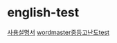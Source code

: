 # english-test
<a href="https://rlawogus0502.github.io/english-test/tutorial.html">사용설명서</a>
<a href="https://rlawogus0502.github.io/english-test/wordmaster중등고난도test.html">wordmaster중등고난도test</a>

